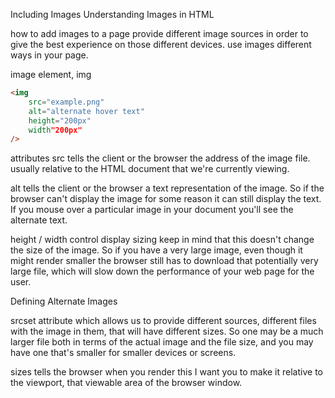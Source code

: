 Including Images
Understanding Images in HTML

how to
add images to a page
provide different image sources in order to give the best experience on those different devices.
use images different ways in your page.

image element, img
```html
<img
	src="example.png"
	alt="alternate hover text"
	height="200px"
	width"200px"
/>
```

attributes
src    tells the client or the browser the address of the image file.
usually relative to the HTML document that we're currently viewing.

alt    tells the client or the browser a text representation of the image. So if the browser can't display the image for some reason it can still display the text. If you mouse over a particular image in your document you'll see the alternate text.

height / width     control display sizing
keep in mind that this doesn't change the size of the image. So if you have a very large image, even though it might render smaller the browser still has to download that potentially very large file, which will slow down the performance of your web page for the user.



Defining Alternate Images

srcset         attribute which allows us to provide different sources, different files with the image in them, that will have different sizes. So one may be a much larger file both in terms of the actual image and the file size, and you may have one that's smaller for smaller devices or screens.

sizes    tells the browser when you render this I want you to make it relative to the viewport, that viewable area of the browser window.
